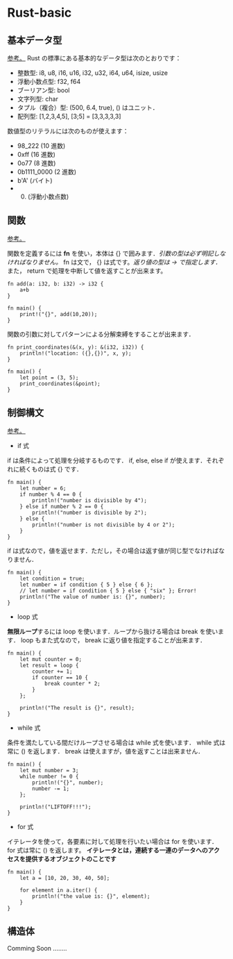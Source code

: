 # Rust-basic

## 基本データ型

[参考。](https://zenn.dev/mebiusbox/books/22d4c1ed9b0003/viewer/fb866b)
Rust の標準にある基本的なデータ型は次のとおりです：

- 整数型: i8, u8, i16, u16, i32, u32, i64, u64, isize, usize
- 浮動小数点型: f32, f64
- ブーリアン型: bool
- 文字列型: char
- タプル（複合）型: (500, 6.4, true), () はユニット．
- 配列型: [1,2,3,4,5], [3;5] = [3,3,3,3,3]

数値型のリテラルには次のものが使えます：

- 98_222 (10 進数)
- 0xff (16 進数)
- 0o77 (8 進数)
- 0b1111_0000 (2 進数)
- b'A' (バイト)
- 0. (浮動小数点数)

## 関数

[参考。](https://zenn.dev/mebiusbox/books/22d4c1ed9b0003/viewer/259f24)

関数を定義するには **fn** を使い，本体は {} で囲みます．_引数の型は必ず明記しなければなりません。_
fn は文で， {} は式です。_返り値の型は -> で指定します．_
また， return で処理を中断して値を返すことが出来ます。

```
fn add(a: i32, b: i32) -> i32 {
    a+b
}

fn main() {
    print!("{}", add(10,20));
}
```

関数の引数に対してパターンによる分解束縛をすることが出来ます．

```
fn print_coordinates(&(x, y): &(i32, i32)) {
    println!("location: ({},{})", x, y);
}

fn main() {
    let point = (3, 5);
    print_coordinates(&point);
}
```

## 制御構文

[参考。](https://zenn.dev/mebiusbox/books/22d4c1ed9b0003/viewer/80f0ee)

- if 式

if は条件によって処理を分岐するものです． if, else, else if が使えます．それぞれに続くものは式 {} です．

```
fn main() {
    let number = 6;
    if number % 4 == 0 {
        println!("number is divisible by 4");
    } else if number % 2 == 0 {
        println!("number is divisible by 2");
    } else {
        println!("number is not divisible by 4 or 2");
    }
}
```

if は式なので，値を返せます．ただし，その場合は返す値が同じ型でなければなりません．

```
fn main() {
    let condition = true;
    let number = if condition { 5 } else { 6 };
    // let number = if condition { 5 } else { "six" }; Error!
    println!("The value of number is: {}", number);
}
```

- loop 式

**無限ループ**するには loop を使います．ループから抜ける場合は break を使います． loop もまた式なので， break に返り値を指定することが出来ます．

```
fn main() {
    let mut counter = 0;
    let result = loop {
        counter += 1;
        if counter == 10 {
            break counter * 2;
        }
    };

    println!("The result is {}", result);
}
```

- while 式

条件を満たしている間だけループさせる場合は while 式を使います． while 式は常に () を返します． break は使えますが，値を返すことは出来ません．

```
fn main() {
    let mut number = 3;
    while number != 0 {
        println!("{}", number);
        number -= 1;
    };

    println!("LIFTOFF!!!");
}
```

- for 式

イテレータを使って，各要素に対して処理を行いたい場合は for を使います． for 式は常に () を返します。
**イテレータとは，連続する一連のデータへのアクセスを提供するオブジェクトのことです**

```
fn main() {
    let a = [10, 20, 30, 40, 50];

    for element in a.iter() {
        println!("the value is: {}", element);
    }
}
```

## 構造体

Comming Soon ........
